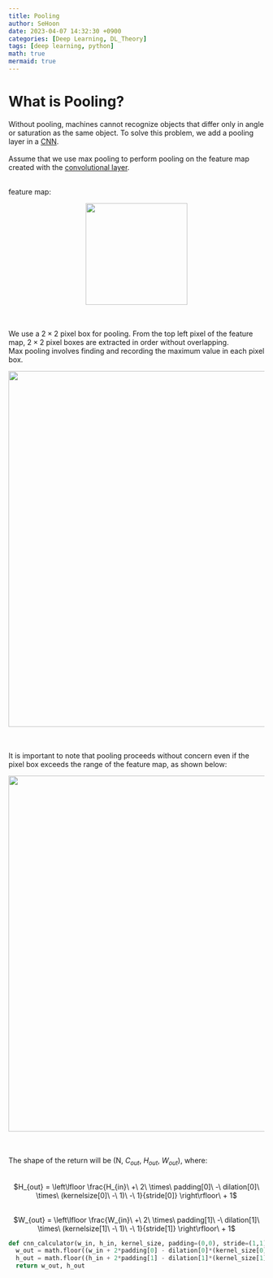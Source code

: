 ```yaml
---
title: Pooling
author: SeHoon
date: 2023-04-07 14:32:30 +0900
categories: [Deep Learning, DL_Theory]
tags: [deep learning, python]
math: true
mermaid: true
---
```


# What is Pooling?
Without pooling, machines cannot recognize objects that differ only in angle or saturation as the same object. To solve this problem, we add a pooling layer in a [CNN](https://csh970605.github.io/posts/CNN/).
<br>
<br>
Assume that we use max pooling to perform pooling on the feature map created with the [convolutional layer](https://csh970605.github.io/posts/Convolution_Operation/).<br>
<br>

feature map:
<center>
<img src="https://user-images.githubusercontent.com/28240052/231751803-60c857ee-9882-4c4b-8495-66584245f3b6.png" width=200>
</center>
<br><br>

We use a $2 \times 2$ pixel box for pooling. From the top left pixel of the feature map, $2 \times 2$ pixel boxes are extracted in order without overlapping.<br>
Max pooling involves finding and recording the maximum value in each pixel box.
<center>
<img src="https://user-images.githubusercontent.com/28240052/231752047-eac867be-2fc8-4e41-ab53-8f28a2606608.png" width=700>
</center>
<br><br>

It is important to note that pooling proceeds without concern even if the pixel box exceeds the range of the feature map, as shown below:
<center>
<img src="https://user-images.githubusercontent.com/28240052/231752194-67e6f208-83b9-42e9-ad5b-c7d0a9762aff.png" width=700>
</center>
<br><br>

The shape of the return will be (N, $C_{out}$, $H_{out}$, $W_{out}$), where:<br>
<br>

<center>

$H_{out} = \left\lfloor \frac{H_{in}\ +\ 2\ \times\ padding[0]\ -\ dilation[0]\ \times\ (kernelsize[0]\ -\ 1)\ -\ 1}{stride[0]} \right\rfloor\ + 1$
<br><br>

$W_{out} = \left\lfloor \frac{W_{in}\ +\ 2\ \times\ padding[1]\ -\ dilation[1]\ \times\ (kernelsize[1]\ -\ 1)\ -\ 1}{stride[1]} \right\rfloor\ + 1$
</center>

```py
def cnn_calculator(w_in, h_in, kernel_size, padding=(0,0), stride=(1,1), dilation=(1,1)):
  w_out = math.floor((w_in + 2*padding[0] - dilation[0]*(kernel_size[0] - 1) - 1) / stride[0]) + 1
  h_out = math.floor((h_in + 2*padding[1] - dilation[1]*(kernel_size[1] - 1) - 1) / stride[1]) + 1
  return w_out, h_out
```